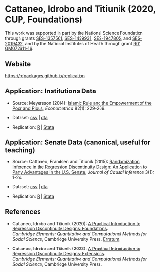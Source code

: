 # Cattaneo, Idrobo and Titiunik (2020, CUP, Foundations)

This work was supported in part by the National Science Foundation through grants [SES-1357561](https://www.nsf.gov/awardsearch/showAward?AWD_ID=1357561), [SES-1459931](https://www.nsf.gov/awardsearch/showAward?AWD_ID=1459931), [SES-1947805](https://www.nsf.gov/awardsearch/showAward?AWD_ID=1947805), and [SES-2019432](https://www.nsf.gov/awardsearch/showAward?AWD_ID=2019432), and by the National Institutes of Health through grant [R01 GM072611-16](https://reporter.nih.gov/project-details/10093056).

## Website

https://rdpackages.github.io/replication

## Application: Institutions Data

- Source: Meyersson (2014): [Islamic Rule and the Empowerment of the Poor and Pious](https://doi.org/10.3982/ecta9878), _Econometrica_ 82(1): 229-269.

- Dataset: [csv](CIT_2020_CUP_polecon.csv) | [dta](CIT_2020_CUP_polecon.dta)

- Replication: [R](CIT_2020_CUP_polecon.R) | [Stata](CIT_2020_CUP_polecon.do)

## Application: Senate Data (canonical, useful for teaching)

- Source: Cattaneo, Frandsen and Titiunik (2015): [Randomization Inference in the Regression Discontinuity Design: An Application to Party Advantages in the U.S. Senate](https://rdpackages.github.io/references/Cattaneo-Frandsen-Titiunik_2015_JCI.pdf), _Journal of Causal Inference_ 3(1): 1-24.

- Dataset: [csv](CIT_2020_CUP_senate.csv) | [dta](CIT_2020_CUP_senate.dta)

- Replication: [R](CIT_2020_CUP_senate.R) | [Stata](CIT_2020_CUP_senate.do)


## References

- Cattaneo, Idrobo and Titiunik (2020): [A Practical Introduction to Regression Discontinuity Designs: Foundations](https://rdpackages.github.io/references/Cattaneo-Idrobo-Titiunik_2020_CUP.pdf).<br>
_Cambridge Elements: Quantitative and Computational Methods for Social Science_, Cambridge University Press. [Erratum](https://rdpackages.github.io/references/Cattaneo-Idrobo-Titiunik_2020_CUP--erratum.pdf).

- Cattaneo, Idrobo and Titiunik (2023): [A Practical Introduction to Regression Discontinuity Designs: Extensions](https://rdpackages.github.io/references/Cattaneo-Idrobo-Titiunik_2023_CUP.pdf).<br>
_Cambridge Elements: Quantitative and Computational Methods for Social Science_, Cambridge University Press.

<br><br>

